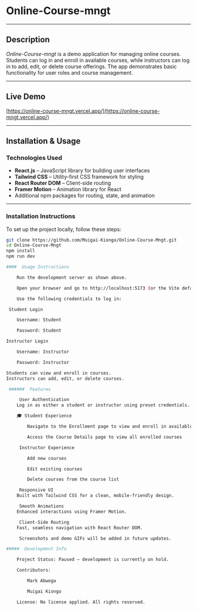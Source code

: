# Online-Course-mngt

---

##  Description

*Online-Course-mngt* is a demo application for managing online courses. Students can log in and enroll in available courses, while instructors can log in to add, edit, or delete course offerings. The app demonstrates basic functionality for user roles and course management.

---

## Live Demo

 [https://online-course-mngt.vercel.app/](https://online-course-mngt.vercel.app/)

---

##  Installation & Usage

###  Technologies Used

- **React.js** – JavaScript library for building user interfaces  
- **Tailwind CSS** – Utility-first CSS framework for styling  
- **React Router DOM** – Client-side routing  
- **Framer Motion** – Animation library for React  
- Additional npm packages for routing, state, and animation

---

###  Installation Instructions

To set up the project locally, follow these steps:

```bash
git clone https://github.com/Muigai-Kiongo/Online-Course-Mngt.git
cd Online-Course-Mngt
npm install
npm run dev

####  Usage Instructions

    Run the development server as shown above.

    Open your browser and go to http://localhost:5173 (or the Vite default port).

    Use the following credentials to log in:

 Student Login

    Username: Student

    Password: Student

Instructor Login

    Username: Instructor

    Password: Instructor

Students can view and enroll in courses.
Instructors can add, edit, or delete courses.

 ######  Features

     User Authentication
    Log in as either a student or instructor using preset credentials.

    🎓 Student Experience

        Navigate to the Enrollment page to view and enroll in available courses

        Access the Course Details page to view all enrolled courses

     Instructor Experience

        Add new courses

        Edit existing courses

        Delete courses from the course list

     Responsive UI
    Built with Tailwind CSS for a clean, mobile-friendly design.

     Smooth Animations
    Enhanced interactions using Framer Motion.

     Client-Side Routing
    Fast, seamless navigation with React Router DOM.

     Screenshots and demo GIFs will be added in future updates.

#####  Development Info

    Project Status: Paused — development is currently on hold.

    Contributors:

        Mark Abwoga

        Muigai Kiongo

    License: No license applied. All rights reserved.

